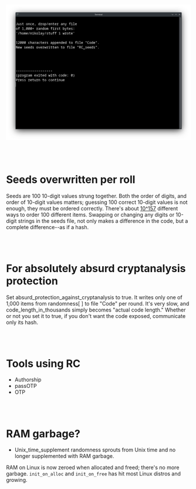 <p align="center">
  <img src="https://raw.githubusercontent.com/compromise-evident/rolling-code/main/Other/Terminal_ff69c1f0f76ba895294509a31af27137.png">
</p>

<br>
<br>

# Seeds overwritten per roll

Seeds are 100 10-digit values strung together.
Both the order of digits, and order of 10-digit values matters;
guessing 100 correct 10-digit values is not enough,
they must be ordered correctly.
There's about [10^157](https://www.wolframalpha.com/input?i=100%21)
different ways to order 100 different items.
Swapping or changing any digits or 10-digit
strings in the seeds file,
not only makes a difference in the code,
but a complete difference--as if a hash.

<br>
<br>

# For absolutely absurd cryptanalysis protection

Set absurd_protection_against_cryptanalysis to true.
It writes only one of 1,000 items from randomness[ ] to file "Code" per round.
It's very slow, and code_length_in_thousands simply becomes "actual code length."
Whether or not you set it to true, if you don't want the code exposed,
communicate only its hash.

<br>
<br>

# Tools using RC

* Authorship
* passOTP
* OTP

<br>
<br>

# RAM garbage?

* Unix_time_supplement randomness sprouts from Unix time and no longer supplemented with RAM garbage.

RAM on Linux is now zeroed when allocated and freed; there's no more garbage.
`init_on_alloc` and `init_on_free` has hit most Linux distros and growing.
